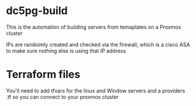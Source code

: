 # dc5pg-build

This is the automation of building servers from temaplates on a Proxmox cluster 

IPs are randoimly created and checked via the firewall, which is a cisco ASA to make sure nothing else is using that IP address

# Terraform files
You'll need to add tfvars for the linux and Window servers and a providers .tf so you can connect to your proxmox cluster

